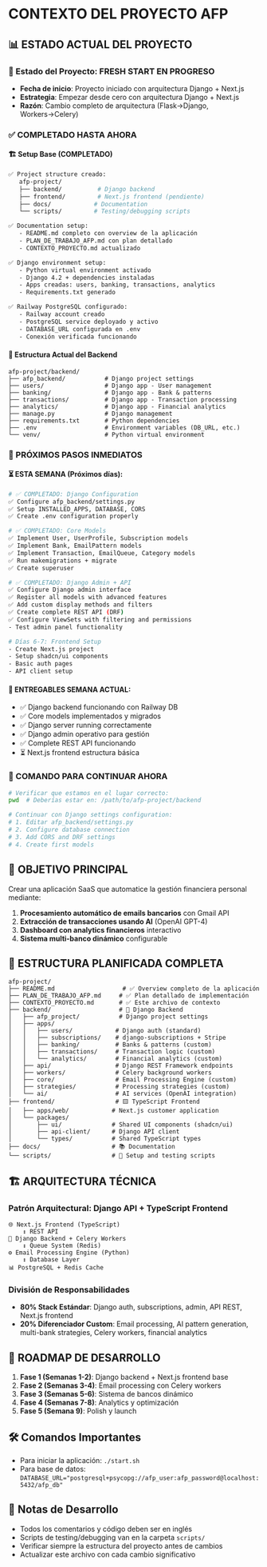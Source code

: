 # CONTEXTO DEL PROYECTO AFP

## 📊 **ESTADO ACTUAL DEL PROYECTO**

### **🎯 Estado del Proyecto: FRESH START EN PROGRESO**
- **Fecha de inicio**: Proyecto iniciado con arquitectura Django + Next.js
- **Estrategia**: Empezar desde cero con arquitectura Django + Next.js
- **Razón**: Cambio completo de arquitectura (Flask→Django, Workers→Celery)

### **✅ COMPLETADO HASTA AHORA**

#### **🏗️ Setup Base (COMPLETADO)**
```bash
✅ Project structure creado:
   afp-project/
   ├── backend/          # Django backend
   ├── frontend/         # Next.js frontend (pendiente)
   ├── docs/            # Documentation
   └── scripts/         # Testing/debugging scripts

✅ Documentation setup:
   - README.md completo con overview de la aplicación
   - PLAN_DE_TRABAJO_AFP.md con plan detallado
   - CONTEXTO_PROYECTO.md actualizado

✅ Django environment setup:
   - Python virtual environment activado
   - Django 4.2 + dependencies instaladas
   - Apps creadas: users, banking, transactions, analytics
   - Requirements.txt generado

✅ Railway PostgreSQL configurado:
   - Railway account creado
   - PostgreSQL service deployado y activo
   - DATABASE_URL configurada en .env
   - Conexión verificada funcionando
```

#### **📁 Estructura Actual del Backend**
```
afp-project/backend/
├── afp_backend/           # Django project settings
├── users/                 # Django app - User management
├── banking/               # Django app - Bank & patterns
├── transactions/          # Django app - Transaction processing  
├── analytics/             # Django app - Financial analytics
├── manage.py              # Django management
├── requirements.txt       # Python dependencies
├── .env                   # Environment variables (DB_URL, etc.)
└── venv/                  # Python virtual environment
```

### **🎯 PRÓXIMOS PASOS INMEDIATOS**

#### **⏳ ESTA SEMANA (Próximos días):**
```bash
# ✅ COMPLETADO: Django Configuration
✅ Configure afp_backend/settings.py
✅ Setup INSTALLED_APPS, DATABASE, CORS
✅ Create .env configuration properly

# ✅ COMPLETADO: Core Models
✅ Implement User, UserProfile, Subscription models
✅ Implement Bank, EmailPattern models  
✅ Implement Transaction, EmailQueue, Category models
✅ Run makemigrations + migrate
✅ Create superuser

# ✅ COMPLETADO: Django Admin + API
✅ Configure Django admin interface
✅ Register all models with advanced features
✅ Add custom display methods and filters
✅ Create complete REST API (DRF)
✅ Configure ViewSets with filtering and permissions
- Test admin panel functionality

# Días 6-7: Frontend Setup
- Create Next.js project
- Setup shadcn/ui components
- Basic auth pages
- API client setup
```

#### **🎯 ENTREGABLES SEMANA ACTUAL:**
- ✅ Django backend funcionando con Railway DB
- ✅ Core models implementados y migrados
- ✅ Django server running correctamente
- ✅ Django admin operativo para gestión
- ✅ Complete REST API funcionando
- ⏳ Next.js frontend estructura básica

### **🔧 COMANDO PARA CONTINUAR AHORA**
```bash
# Verificar que estamos en el lugar correcto:
pwd  # Deberías estar en: /path/to/afp-project/backend

# Continuar con Django settings configuration:
# 1. Editar afp_backend/settings.py
# 2. Configure database connection
# 3. Add CORS and DRF settings
# 4. Create first models
```

## 🎯 **OBJETIVO PRINCIPAL**
Crear una aplicación SaaS que automatice la gestión financiera personal mediante:
1. **Procesamiento automático de emails bancarios** con Gmail API
2. **Extracción de transacciones usando AI** (OpenAI GPT-4)
3. **Dashboard con analytics financieros** interactivo
4. **Sistema multi-banco dinámico** configurable

## 📁 **ESTRUCTURA PLANIFICADA COMPLETA**
```
afp-project/
├── README.md                   # ✅ Overview completo de la aplicación
├── PLAN_DE_TRABAJO_AFP.md     # ✅ Plan detallado de implementación  
├── CONTEXTO_PROYECTO.md       # ✅ Este archivo de contexto
├── backend/                   # 🐍 Django Backend
│   ├── afp_project/           # Django project settings
│   ├── apps/
│   │   ├── users/            # Django auth (standard)
│   │   ├── subscriptions/    # django-subscriptions + Stripe
│   │   ├── banking/          # Banks & patterns (custom)
│   │   ├── transactions/     # Transaction logic (custom)
│   │   └── analytics/        # Financial analytics (custom)
│   ├── api/                  # Django REST Framework endpoints
│   ├── workers/              # Celery background workers
│   ├── core/                 # Email Processing Engine (custom)
│   ├── strategies/           # Processing strategies (custom)
│   └── ai/                   # AI services (OpenAI integration)
├── frontend/                 # 🟨 TypeScript Frontend
│   ├── apps/web/            # Next.js customer application
│   └── packages/
│       ├── ui/              # Shared UI components (shadcn/ui)
│       ├── api-client/      # Django API client
│       └── types/           # Shared TypeScript types
├── docs/                    # 📚 Documentation
└── scripts/                 # 🧪 Setup and testing scripts
```

## 🏗️ **ARQUITECTURA TÉCNICA**

### **Patrón Arquitectural: Django API + TypeScript Frontend**
```
🌐 Next.js Frontend (TypeScript)
    ↕️ REST API
🐍 Django Backend + Celery Workers
    ↕️ Queue System (Redis)
⚙️ Email Processing Engine (Python)
    ↕️ Database Layer
📊 PostgreSQL + Redis Cache
```

### **División de Responsabilidades**
- **80% Stack Estándar**: Django auth, subscriptions, admin, API REST, Next.js frontend
- **20% Diferenciador Custom**: Email processing, AI pattern generation, multi-bank strategies, Celery workers, financial analytics

## 🚀 **ROADMAP DE DESARROLLO**
1. **Fase 1 (Semanas 1-2)**: Django backend + Next.js frontend base
2. **Fase 2 (Semanas 3-4)**: Email processing con Celery workers
3. **Fase 3 (Semanas 5-6)**: Sistema de bancos dinámico
4. **Fase 4 (Semanas 7-8)**: Analytics y optimización
5. **Fase 5 (Semana 9)**: Polish y launch

## 🛠️ Comandos Importantes
- Para iniciar la aplicación: `./start.sh`
- Para base de datos: `DATABASE_URL="postgresql+psycopg://afp_user:afp_password@localhost:5432/afp_db"`

## 📝 Notas de Desarrollo
- Todos los comentarios y código deben ser en inglés
- Scripts de testing/debugging van en la carpeta `scripts/`
- Verificar siempre la estructura del proyecto antes de cambios
- Actualizar este archivo con cada cambio significativo 